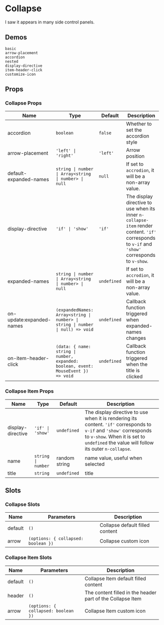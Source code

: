 # Collapse

I saw it appears in many side control panels.

## Demos

```demo
basic
arrow-placement
accordion
nested
display-directive
item-header-click
customize-icon
```

## Props

### Collapse Props

| Name | Type | Default | Description |
| --- | --- | --- | --- |
| accordion | `boolean` | `false` | Whether to set the accordion style |
| arrow-placement | `'left' \| 'right'` | `'left'` | Arrow position |
| default-expanded-names | `string \| number \| Array<string \| number> \| null` | `null` | If set to `accrodion`, it will be a non-array value. |
| display-directive | `'if' \| 'show'` | `'if'` | The display directive to use when its inner `n-collapse-item` render content. `'if'` corresponds to `v-if` and `'show'` corresponds to `v-show`. |
| expanded-names | `string \| number \| Array<string \| number> \| null` | `undefined` | If set to `accrodion`, it will be a non-array value. |
| on-update:expanded-names | `(expandedNames: Array<string \| number> \| string \| number \| null) => void` | `undefined` | Callback function triggered when expanded-names changes |
| on-item-header-click | `(data: { name: string \| number, expanded: boolean, event: MouseEvent }) => void` | `undefined` | Callback function triggered when the title is clicked |

### Collapse Item Props

| Name | Type | Default | Description |
| --- | --- | --- | --- |
| display-directive | `'if' \| 'show'` | `undefined` | The display directive to use when it is rendering its content. `'if'` corresponds to `v-if` and `'show'` corresponds to `v-show`. When it is set to `undefined` the value will follow its outer `n-collapse`. |
| name | `string \| number` | random string | name value, useful when selected |
| title | `string` | `undefined` | title |

## Slots

### Collapse Slots

| Name | Parameters | Description |
| --- | --- | --- |
| default | `()` | Collapse default filled content |
| arrow | `(options: { collapsed: boolean })` | Collapse custom icon |

### Collapse Item Slots

| Name | Parameters | Description |
| --- | --- | --- |
| default | `()` | Collapse Item default filled content |
| header | `()` | The content filled in the header part of the Collapse Item |
| arrow | `(options: { collapsed: boolean })` | Collapse Item custom icon |
